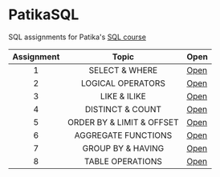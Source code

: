 # PatikaSQL

SQL assignments for Patika's [SQL course](https://academy.patika.dev/tr/courses/sql)

| Assignment |           Topic           | Open                    |
| :--------: | :-----------------------: | ----------------------- |
|     1      |      SELECT & WHERE       | [Open](./assignment-1/) |
|     2      |     LOGICAL OPERATORS     | [Open](./assignment-2/) |
|     3      |       LIKE & ILIKE        | [Open](./assignment-3/) |
|     4      |     DISTINCT & COUNT      | [Open](./assignment-4/) |
|     5      | ORDER BY & LIMIT & OFFSET | [Open](./assignment-5/) |
|     6      |    AGGREGATE FUNCTIONS    | [Open](./assignment-6/) |
|     7      |     GROUP BY & HAVING     | [Open](./assignment-7/) |
|     8      |     TABLE OPERATIONS      | [Open](./assignment-8/) |
